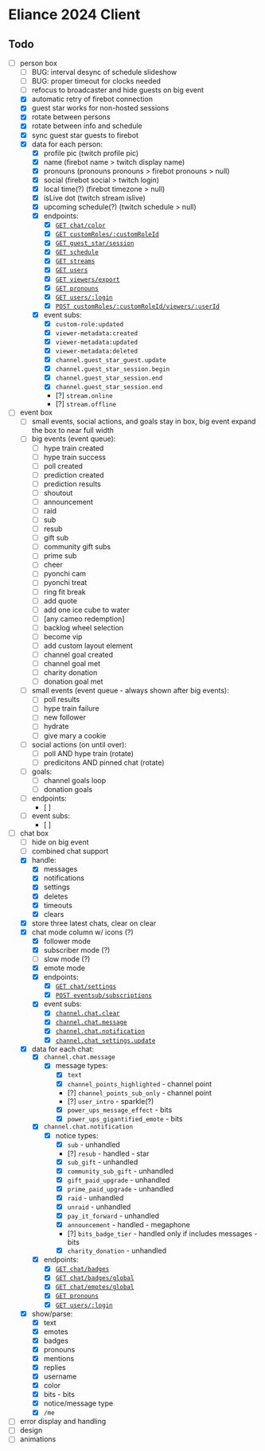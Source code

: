 # Eliance 2024 Client

## Todo

- [ ] person box
  - [ ] BUG: interval desync of schedule slideshow
  - [ ] BUG: proper timeout for clocks needed
  - [ ] refocus to broadcaster and hide guests on big event
  - [x] automatic retry of firebot connection
  - [x] guest star works for non-hosted sessions
  - [x] rotate between persons
  - [x] rotate between info and schedule
  - [x] sync guest star guests to firebot
  - [x] data for each person:
    - [x] profile pic (twitch profile pic)
    - [x] name (firebot name > twitch display name)
    - [x] pronouns (pronouns pronouns > firebot pronouns > null)
    - [x] social (firebot social > twitch login)
    - [x] local time(?) (firebot timezone > null)
    - [x] isLive dot (twitch stream islive)
    - [x] upcoming schedule(?) (twitch schedule > null)
    - [x] endpoints:
      - [x] [`GET chat/color`](https://dev.twitch.tv/docs/api/reference/#get-user-chat-color)
      - [x] [`GET customRoles/:customRoleId`](https://github.com/crowbartools/Firebot/blob/v5.63.0-beta3/src/server/api/v1/v1Router.js)
      - [x] [`GET guest_star/session`](https://dev.twitch.tv/docs/api/reference/#get-guest-star-session)
      - [x] [`GET schedule`](https://dev.twitch.tv/docs/api/reference/#get-channel-stream-schedule)
      - [x] [`GET streams`](https://dev.twitch.tv/docs/api/reference/#get-streams)
      - [x] [`GET users`](https://dev.twitch.tv/docs/api/reference/#get-users)
      - [x] [`GET viewers/export`](https://github.com/crowbartools/Firebot/blob/v5.63.0-beta3/src/server/api/v1/v1Router.js)
      - [x] [`GET pronouns`](https://pronouns.alejo.io/api/pronouns)
      - [x] [`GET users/:login`](https://pronouns.alejo.io/api/users/eliasthompson)
      - [x] [`POST customRoles/:customRoleId/viewers/:userId`](https://github.com/crowbartools/Firebot/blob/v5.63.0-beta3/src/server/api/v1/v1Router.js)
    - [x] event subs:
      - [x] `custom-role:updated`
      - [x] `viewer-metadata:created`
      - [x] `viewer-metadata:updated`
      - [x] `viewer-metadata:deleted`
      - [x] `channel.guest_star_guest.update`
      - [x] `channel.guest_star_session.begin`
      - [x] `channel.guest_star_session.end`
      - [x] `channel.guest_star_session.end`
      - [?] `stream.online`
      - [?] `stream.offline`
- [ ] event box
  - [ ] small events, social actions, and goals stay in box, big event expand the box to near full width
  - [ ] big events (event queue):
    - [ ] hype train created
    - [ ] hype train success
    - [ ] poll created
    - [ ] prediction created
    - [ ] prediction results
    - [ ] shoutout
    - [ ] announcement
    - [ ] raid
    - [ ] sub
    - [ ] resub
    - [ ] gift sub
    - [ ] community gift subs
    - [ ] prime sub
    - [ ] cheer
    - [ ] pyonchi cam
    - [ ] pyonchi treat
    - [ ] ring fit break
    - [ ] add quote
    - [ ] add one ice cube to water
    - [ ] [any cameo redemption]
    - [ ] backlog wheel selection
    - [ ] become vip
    - [ ] add custom layout element
    - [ ] channel goal created
    - [ ] channel goal met
    - [ ] charity donation
    - [ ] donation goal met
  - [ ] small events (event queue - always shown after big events):
    - [ ] poll results
    - [ ] hype train failure
    - [ ] new follower
    - [ ] hydrate
    - [ ] give mary a cookie
  - [ ] social actions (on until over):
    - [ ] poll AND hype train (rotate)
    - [ ] predicitons AND pinned chat (rotate)
  - [ ] goals:
    - [ ] channel goals loop
    - [ ] donation goals
  - [ ] endpoints:
    - [ ]
  - [ ] event subs:
    - [ ]
- [ ] chat box
  - [ ] hide on big event
  - [ ] combined chat support
  - [x] handle:
    - [x] messages
    - [x] notifications
    - [x] settings
    - [x] deletes
    - [x] timeouts
    - [x] clears
  - [x] store three latest chats, clear on clear
  - [x] chat mode column w/ icons (?)
    - [x] follower mode
    - [x] subscriber mode (?)
    - [ ] slow mode (?)
    - [x] emote mode
    - [x] endpoints:
      - [x] [`GET chat/settings`](https://dev.twitch.tv/docs/api/reference/#get-chat-settings)
      - [x] [`POST eventsub/subscriptions`](https://dev.twitch.tv/docs/api/reference/#create-eventsub-subscription)
    - [x] event subs:
      - [x] [`channel.chat.clear`](https://dev.twitch.tv/docs/eventsub/eventsub-subscription-types/#channelchatclear)
      - [x] [`channel.chat.message`](https://dev.twitch.tv/docs/eventsub/eventsub-subscription-types/#channelchatmessage)
      - [x] [`channel.chat.notification`](https://dev.twitch.tv/docs/eventsub/eventsub-subscription-types/#channelchatnotification)
      - [x] [`channel.chat_settings.update`](https://dev.twitch.tv/docs/eventsub/eventsub-subscription-types/#channelchat_settingsupdate)
  - [x] data for each chat:
    - [x] `channel.chat.message`
      - [x] message types:
        - [x] `text`
        - [x] `channel_points_highlighted` - channel point
        - [?] `channel_points_sub_only` - channel point
        - [?] `user_intro` - sparkle(?)
        - [x] `power_ups_message_effect` - bits
        - [x] `power_ups_gigantified_emote` - bits
    - [x] `channel.chat.notification`
      - [x] notice types:
        - [x] `sub` - unhandled
        - [?] `resub` - handled - star
        - [x] `sub_gift` - unhandled
        - [x] `community_sub_gift` - unhandled
        - [x] `gift_paid_upgrade` - unhandled
        - [x] `prime_paid_upgrade` - unhandled
        - [x] `raid` - unhandled
        - [x] `unraid` - unhandled
        - [x] `pay_it_forward` - unhandled
        - [x] `announcement` - handled - megaphone
        - [?] `bits_badge_tier` - handled only if includes messages - bits
        - [x] `charity_donation` - unhandled
    - [x] endpoints:
      - [x] [`GET chat/badges`](https://dev.twitch.tv/docs/api/reference/#get-channel-chat-badges)
      - [x] [`GET chat/badges/global`](https://dev.twitch.tv/docs/api/reference/#get-global-chat-badges)
      - [x] [`GET chat/emotes/global`](https://dev.twitch.tv/docs/api/reference/#get-global-emotes)
      - [x] [`GET pronouns`](https://pronouns.alejo.io/api/pronouns)
      - [x] [`GET users/:login`](https://pronouns.alejo.io/api/users/eliasthompson)
  - [x] show/parse:
    - [x] text
    - [x] emotes
    - [x] badges
    - [x] pronouns
    - [x] mentions
    - [x] replies
    - [x] username
    - [x] color
    - [x] bits - bits
    - [x] notice/message type
    - [x] `/me`
- [ ] error display and handling
- [ ] design
- [ ] animations
